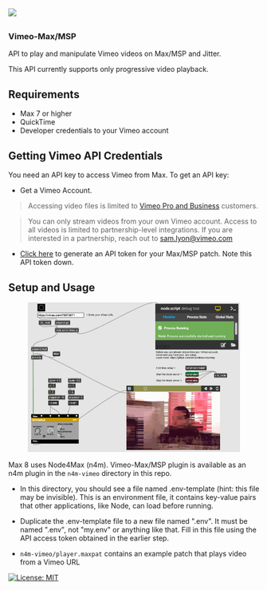 # <img src="https://user-images.githubusercontent.com/33762/33720344-abc20bb8-db31-11e7-8362-59a4985aeff0.png" width="150" />

### Vimeo-Max/MSP  
API to play and manipulate Vimeo videos on Max/MSP and Jitter.  
 
This API currently supports only progressive video playback.

## Requirements
- Max 7 or higher
- QuickTime
- Developer credentials to your Vimeo account

## Getting Vimeo API Credentials

You need an API key to access Vimeo from Max. To get an API key: 

- Get a Vimeo Account. 

> Accessing video files is limited to [Vimeo Pro and Business](https://vimeo.com/upgrade) customers. 

> You can only stream videos from your own Vimeo account. Access to all videos is limited to partnership-level integrations. If you are interested in a partnership, reach out to sam.lyon@vimeo.com

- [Click here](https://authy.vimeo.com/auth/vimeo/maxmsp) to generate an API token for your Max/MSP patch. Note this API token down.

## Setup and Usage
<div align="center">
<span style="display:inline-block;">
<img src=docs/max_scramblr.gif height="300">
</span>
</div>


Max 8 uses Node4Max (n4m). Vimeo-Max/MSP plugin is available as an n4m plugin in the `n4m-vimeo` directory in this repo.

- In this directory, you should see a file named .env-template (hint: this file may be invisible). This is an environment file, it contains key-value pairs that other applications, like Node, can load before running.

- Duplicate the .env-template file to a new file named ".env". It must be named ".env", not "my.env" or anything like that. Fill in this file using the API access token obtained in the earlier step.

- `n4m-vimeo/player.maxpat` contains an example patch that plays video from a Vimeo URL



[![License: MIT](https://img.shields.io/badge/License-MIT-yellow.svg)](https://opensource.org/licenses/MIT)
